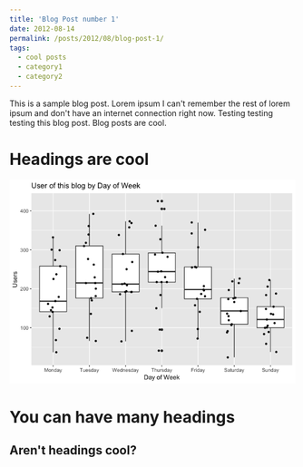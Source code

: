 ```yaml
---
title: 'Blog Post number 1'
date: 2012-08-14
permalink: /posts/2012/08/blog-post-1/
tags:
  - cool posts
  - category1
  - category2
---
```


This is a sample blog post. Lorem ipsum I can't remember the rest of lorem ipsum and don't have an internet connection right now. Testing testing testing this blog post. Blog posts are cool.

Headings are cool
======

![txt](https://github.com/BazingaFR/bazingafr.github.io/raw/master/images/timeseries1-chunk-6-1.png)

You can have many headings
======

Aren't headings cool?
------

